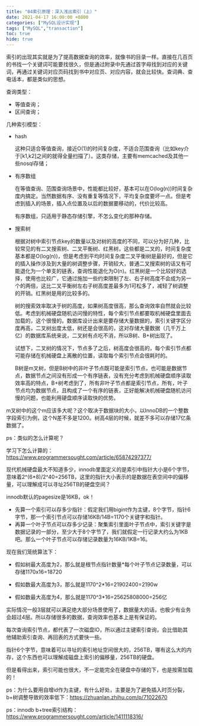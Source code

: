 ```yaml
---
title: "04索引原理：深入浅出索引（上）"
date: 2021-04-17 16:00:00 +0800
categories: ["MySQL设计实现"]
tags: ["MySQL","transaction"]
toc: true
hide: true
---
```


索引的出现其实就是为了提高数据查询的效率，就像书的目录一样。直接在几百页的书找一个关键词可能要找很久，但是通过附录中先通过首字母找到对应的关键词，再通过关键词对应页码找到书中对应页、对应内容，就会比较快。查词典、查电话本，都是类似的思想。



查询类型：

- 等值查询；
- 区间查询；



几种索引模型：

- hash

  这种只适合等值查询，接近O(1)的时间复杂度，不适合范围查询（比如key介于[k1,k2]之间的就得全量扫描了）。这类存储，主要有memcached及其他一些nosql存储；

- 有序数组

  在等值查询、范围查询场景中，性能都比较好，基本可以在O(log(n))时间复杂度内搞定。当然数据有序、没有重复等情况下，平均复杂度要坏一点。但是考虑到插入的场景，插入点位置及以后的数据要移动的，代价比较高。

  有序数组，只适用于静态存储引擎，不怎么变化的那种存储。

- 搜索树

  根据对树中索引节点key的数量以及对树的高度的不同，可以分为好几种，比较常见的有二叉搜索树、二叉平衡树、红黑树，这些都是二叉的，时间复杂度基本都是O(log(n))，但是考虑到平均时间复杂度二叉平衡树是最好的，但是它的插入操作涉及到大量的树调整步骤，开销较大，普通二叉搜索树的话又有可能退化为一个单支的链表，查询性能退化为O(n)。红黑树是一个比较好的选择，使用也比较广，它通过施加一些约束限制了左、右子树高度不会成为另一个的两倍，这比二叉平衡树左右子树高度差最多为1可松多了，减轻了树调整的开销。红黑树是用的比较多的。

  树的搜索效率取决于树的高度，如果树高度很高，那么查询效率自然就会比较低。考虑到机械硬盘随机访问慢的特性，每个索引节点都要取机械硬盘里面去加载的，这个很慢的。数据库设计出来是要存储大量数据的，索引关键字区分度再高，二叉树出度太低，树还是会很高的，这对存储大量数据（几千万上亿）的数据库系统来说，二叉树有点吃不消，所以B树、B+树出现了。

  试想下，二叉树的情况下，节点多了之后，树高度会很高的，每个索引节点都可能存储在机械硬盘上离散的位置，读取每个索引节点会很耗时的。

  B树是m叉树，但是B树中的非叶子节点既可能是索引节点，也可能是数据节点，数据节点之间没有形成一个有序链表，没有充分考虑到机械硬盘顺序读取效率高的特点，B+树考虑到了，所有非叶子节点都是索引节点，所有，叶子节点均为数据节点，且构成了一个有序的链表，正好能解决机械硬盘随机访问慢的问题，也能利用硬盘顺序读取快的优势。

m叉树中的这个m应该多大呢？这个取决于数据块的大小，以InnoDB的一个整数字段索引为例，这个N差不多是1200。树高4层的时候，就差不多可以存储17亿条数据了。



ps：类似的怎么计算呢？

学习下怎么计算的：https://www.programmersought.com/article/65874297377/

现代机械硬盘最大不知道多少，innodb里面定义的是索引中指针大小是6个字节，意味着2^(6*8)/2^40=256TB，这里的指针大小表示的是数据在表空间中的偏移量，可以理解成可以寻址256TB的硬盘空间？

innodb默认的pagesize是16KB，ok！

- 先算一个索引可以存多少指针：假定我们用bigint作为主键，8个字节，指针6字节，那一个索引节点可以存储16KB/14B=1170个关键字和指针。
- 再算一个叶子节点可以存多少记录：聚集索引里面叶子节点中，索引关键字是数据记录的一部分，至少大于8个字节了，我们就假定一行记录大约么为1KB吧。那么一个叶子节点可以存储记录数量为16KB/1KB=16。

现在我们笼统算法下：

- 假如树最大高度为2，那么就是根节点指针数量*每个叶子节点记录数量，可以存储1170x16=18720

- 假如数最大高度为3，那么就是1170^2*16=21902400=2190w

- 假如数最大高度为4，那么就是1170^3*16=25625808000=256亿

  

实际情况一般3层就可以满足绝大部分场景使用了，数据量大的话，也极少有业务会超过4层。所以存储很多的数据，查询效率也基本上是有保证的。

每次查询索引节点，都代表了一次磁盘IO，所以通过主键索引查询，会比借助其他辅助索引查询、再回表的方式要快一些。



指针6个字节，意味着可以寻址的索引地址空间很大的，256TB，哪有这么大的内存，这个东西也可以理解成磁盘上索引的偏移量，256TB的硬盘。

但是看得出来，索引可能也很大，不一定能完全在硬盘中存储的下，也是按需加载的！





ps：为什么要用自增id作为主键，有什么好处，主要是为了避免插入时页分裂，b+树调整导致的效率低下：https://zhuanlan.zhihu.com/p/71022670

ps：innodb b+tree索引结构：https://www.programmersought.com/article/1411118316/

